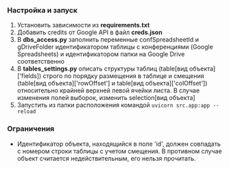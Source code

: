 ### Настройка и запуск
1. Установить зависимости из **requirements.txt**
2. Добавить credits от Google API в файл **creds.json**
3. В **dbs_access.py** заполнить переменные confSpreadsheetId и gDriveFolder идентификатором таблицы с конференциями (Google Spreadsheets) и идентификатором папки на Google Drive соответственно
4. В **tables_settings.py** описать структуры таблиц (table[вид объекта]['fields]) строго по порядку размещения в таблице и смещения (table[вид объекта]['rowOffset'] и table[вид объекта]['colOffset']) относительно крайней верхней левой ячейки листа. В случае изменения полей выборок, изменить selection[вид объекта]
5. Запустить из папки расположения командой `uvicorn src.app:app --reload`
### Ограничения
* Идентификатор объекта, находящийся в поле 'id', должен совпадать с номером строки таблицы с учетом смещения. В противном случае объект считается недействительным, его нельзя прочитать.
